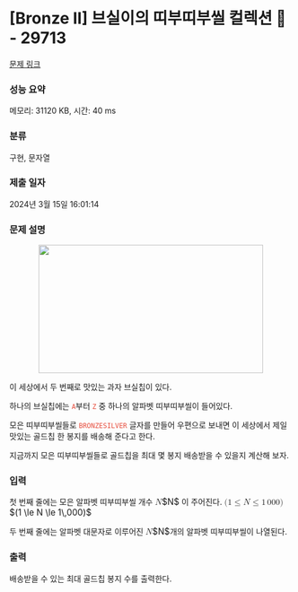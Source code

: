# [Bronze II] 브실이의 띠부띠부씰 컬렉션 🍪 - 29713 

[문제 링크](https://www.acmicpc.net/problem/29713) 

### 성능 요약

메모리: 31120 KB, 시간: 40 ms

### 분류

구현, 문자열

### 제출 일자

2024년 3월 15일 16:01:14

### 문제 설명

<p style="text-align: center;"><img alt="" src="https://upload.acmicpc.net/8dd922e4-0fc1-420e-b802-42dd6ed3d1e3/-/preview/" style="max-width: 100%; height: 229px; width: 400px;"></p>

<p>이 세상에서 두 번째로 맛있는 과자 브실칩이 있다.</p>

<p>하나의 브실칩에는 <code><span data-darkreader-inline-color="" style="color: rgb(231, 76, 60); --darkreader-inline-color: #e95849;">A</span></code>부터 <code><span data-darkreader-inline-color="" style="color: rgb(231, 76, 60); --darkreader-inline-color: #e95849;">Z</span></code> 중 하나의 알파벳 띠부띠부씰이 들어있다.</p>

<p>모은 띠부띠부씰들로 <code><span data-darkreader-inline-color="" style="color: rgb(231, 76, 60); --darkreader-inline-color: #e95849;">BRONZESILVER</span></code> 글자를 만들어 우편으로 보내면 이 세상에서 제일 맛있는 골드칩 한 봉지를 배송해 준다고 한다.</p>

<p>지금까지 모은 띠부띠부씰들로 골드칩을 최대 몇 봉지 배송받을 수 있을지 계산해 보자.</p>

### 입력 

 <p>첫 번째 줄에는 모은 알파벳 띠부띠부씰 개수 <mjx-container class="MathJax" jax="CHTML" style="font-size: 109%; position: relative;"><mjx-math class="MJX-TEX" aria-hidden="true"><mjx-mi class="mjx-i"><mjx-c class="mjx-c1D441 TEX-I"></mjx-c></mjx-mi></mjx-math><mjx-assistive-mml unselectable="on" display="inline"><math xmlns="http://www.w3.org/1998/Math/MathML"><mi>N</mi></math></mjx-assistive-mml><span aria-hidden="true" class="no-mathjax mjx-copytext">$N$</span></mjx-container> 이 주어진다. <mjx-container class="MathJax" jax="CHTML" style="font-size: 109%; position: relative;"><mjx-math class="MJX-TEX" aria-hidden="true"><mjx-mo class="mjx-n"><mjx-c class="mjx-c28"></mjx-c></mjx-mo><mjx-mn class="mjx-n"><mjx-c class="mjx-c31"></mjx-c></mjx-mn><mjx-mo class="mjx-n" space="4"><mjx-c class="mjx-c2264"></mjx-c></mjx-mo><mjx-mi class="mjx-i" space="4"><mjx-c class="mjx-c1D441 TEX-I"></mjx-c></mjx-mi><mjx-mo class="mjx-n" space="4"><mjx-c class="mjx-c2264"></mjx-c></mjx-mo><mjx-mn class="mjx-n" space="4"><mjx-c class="mjx-c31"></mjx-c></mjx-mn><mjx-mstyle><mjx-mspace style="width: 0.167em;"></mjx-mspace></mjx-mstyle><mjx-mn class="mjx-n"><mjx-c class="mjx-c30"></mjx-c><mjx-c class="mjx-c30"></mjx-c><mjx-c class="mjx-c30"></mjx-c></mjx-mn><mjx-mo class="mjx-n"><mjx-c class="mjx-c29"></mjx-c></mjx-mo></mjx-math><mjx-assistive-mml unselectable="on" display="inline"><math xmlns="http://www.w3.org/1998/Math/MathML"><mo stretchy="false">(</mo><mn>1</mn><mo>≤</mo><mi>N</mi><mo>≤</mo><mn>1</mn><mstyle scriptlevel="0"><mspace width="0.167em"></mspace></mstyle><mn>000</mn><mo stretchy="false">)</mo></math></mjx-assistive-mml><span aria-hidden="true" class="no-mathjax mjx-copytext">$(1 \le N \le 1\,000)$</span> </mjx-container></p>

<p>두 번째 줄에는 알파벳 대문자로 이루어진 <mjx-container class="MathJax" jax="CHTML" style="font-size: 109%; position: relative;"><mjx-math class="MJX-TEX" aria-hidden="true"><mjx-mi class="mjx-i"><mjx-c class="mjx-c1D441 TEX-I"></mjx-c></mjx-mi></mjx-math><mjx-assistive-mml unselectable="on" display="inline"><math xmlns="http://www.w3.org/1998/Math/MathML"><mi>N</mi></math></mjx-assistive-mml><span aria-hidden="true" class="no-mathjax mjx-copytext">$N$</span></mjx-container>개의 알파벳 띠부띠부씰이 나열된다.</p>

### 출력 

 <p>배송받을 수 있는 최대 골드칩 봉지 수를 출력한다.</p>

